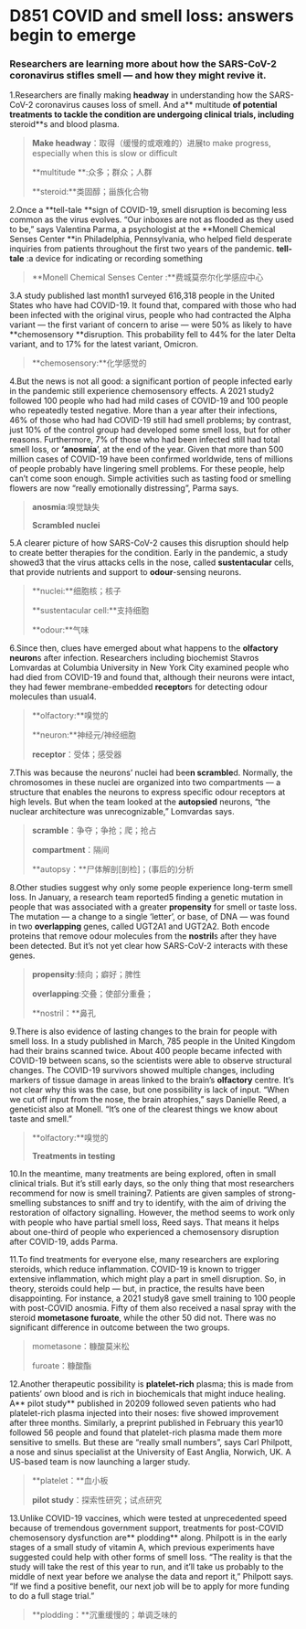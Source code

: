 # D851 COVID and smell loss: answers begin to emerge

### **Researchers are learning more about how the SARS-CoV-2 coronavirus stifles smell — and how they might revive it.**
1.Researchers are finally making **headway** in understanding how the SARS-CoV-2 coronavirus causes loss of smell. And a** multitude **of potential treatments to tackle the condition are undergoing clinical trials, including** steroid**s and blood plasma.

> **Make headway**：取得（缓慢的或艰难的）进展to make progress, especially when this is slow or difficult
 > 
> **multitude **:众多；群众；人群
 > 
> **steroid:**类固醇；甾族化合物
 > 

2.Once a **tell-tale **sign of COVID-19, smell disruption is becoming less common as the virus evolves. “Our inboxes are not as flooded as they used to be,” says Valentina Parma, a psychologist at the **Monell Chemical Senses Center **in Philadelphia, Pennsylvania, who helped field desperate inquiries from patients throughout the first two years of the pandemic.
**tell-tale** :a device for indicating or recording something

> **Monell Chemical Senses Center :**费城莫奈尔化学感应中心
 > 

3.A study published last month1 surveyed 616,318 people in the United States who have had COVID-19. It found that, compared with those who had been infected with the original virus, people who had contracted the Alpha variant — the first variant of concern to arise — were 50% as likely to have **chemosensory **disruption. This probability fell to 44% for the later Delta variant, and to 17% for the latest variant, Omicron.

> **chemosensory:**化学感觉的
 > 

4.But the news is not all good: a significant portion of people infected early in the pandemic still experience chemosensory effects. A 2021 study2 followed 100 people who had had mild cases of COVID-19 and 100 people who repeatedly tested negative. More than a year after their infections, 46% of those who had had COVID-19 still had smell problems; by contrast, just 10% of the control group had developed some smell loss, but for other reasons. Furthermore, 7% of those who had been infected still had total smell loss, or **‘anosmia**’, at the end of the year. Given that more than 500 million cases of COVID-19 have been confirmed worldwide, tens of millions of people probably have lingering smell problems.
For these people, help can’t come soon enough. Simple activities such as tasting food or smelling flowers are now “really emotionally distressing”, Parma says.

> **anosmia**:嗅觉缺失
 > 
> **Scrambled nuclei**
 > 

5.A clearer picture of how SARS-CoV-2 causes this disruption should help to create better therapies for the condition. Early in the pandemic, a study showed3 that the virus attacks cells in the nose, called **sustentacular** cells, that provide nutrients and support to **odour**-sensing neurons.

> **nuclei:**细胞核；核子
 > 
> **sustentacular cell:**支持细胞
 > 
> **odour:**气味
 > 

6.Since then, clues have emerged about what happens to the **olfactory** **neuron**s after infection. Researchers including biochemist Stavros Lomvardas at Columbia University in New York City examined people who had died from COVID-19 and found that, although their neurons were intact, they had fewer membrane-embedded **receptor**s for detecting odour molecules than usual4.

> **olfactory:**嗅觉的
 > 
> **neuron:**神经元/神经细胞
 > 
> **receptor**：受体；感受器
 > 


7.This was because the neurons’ nuclei had bee**n scramble**d. Normally, the chromosomes in these nuclei are organized into two compartments — a structure that enables the neurons to express specific odour receptors at high levels. But when the team looked at the **autopsied** neurons, “the nuclear architecture was unrecognizable,” Lomvardas says.

> **scramble**：争夺；争抢；爬；抢占
 > 
> **compartment**：隔间
 > 
> **autopsy：**尸体解剖[剖检]；(事后的)分析
 > 

8.Other studies suggest why only some people experience long-term smell loss. In January, a research team reported5 finding a genetic mutation in people that was associated with a greater **propensity** for smell or taste loss. The mutation — a change to a single ‘letter’, or base, of DNA — was found in two **overlapping** genes, called UGT2A1 and UGT2A2. Both encode proteins that remove odour molecules from the **nostril**s after they have been detected. But it’s not yet clear how SARS-CoV-2 interacts with these genes.

> **propensity**:倾向；癖好；脾性
 > 
> **overlapping**:交叠；使部分重叠；
 > 
> **nostril：**鼻孔
 > 

9.There is also evidence of lasting changes to the brain for people with smell loss. In a study published in March, 785 people in the United Kingdom had their brains scanned twice. About 400 people became infected with COVID-19 between scans, so the scientists were able to observe structural changes. The COVID-19 survivors showed multiple changes, including markers of tissue damage in areas linked to the brain’s **olfactory** centre. It’s not clear why this was the case, but one possibility is lack of input. “When we cut off input from the nose, the brain atrophies,” says Danielle Reed, a geneticist also at Monell. “It’s one of the clearest things we know about taste and smell.”

> **olfactory:**嗅觉的
 > 
> **Treatments in testing**
 > 

10.In the meantime, many treatments are being explored, often in small clinical trials. But it’s still early days, so the only thing that most researchers recommend for now is smell training7. Patients are given samples of strong-smelling substances to sniff and try to identify, with the aim of driving the restoration of olfactory signalling. However, the method seems to work only with people who have partial smell loss, Reed says. That means it helps about one-third of people who experienced a chemosensory disruption after COVID-19, adds Parma.

11.To find treatments for everyone else, many researchers are exploring steroids, which reduce inflammation. COVID-19 is known to trigger extensive inflammation, which might play a part in smell disruption. So, in theory, steroids could help — but, in practice, the results have been disappointing. For instance, a 2021 study8 gave smell training to 100 people with post-COVID anosmia. Fifty of them also received a nasal spray with the steroid **mometasone furoate**, while the other 50 did not. There was no significant difference in outcome between the two groups.

> mometasone：糠酸莫米松
 > 
> furoate：糠酸酯
 > 

12.Another therapeutic possibility is **platelet-rich** plasma; this is made from patients’ own blood and is rich in biochemicals that might induce healing. A** pilot study** published in 20209 followed seven patients who had platelet-rich plasma injected into their noses: five showed improvement after three months. Similarly, a preprint published in February this year10 followed 56 people and found that platelet-rich plasma made them more sensitive to smells. But these are “really small numbers”, says Carl Philpott, a nose and sinus specialist at the University of East Anglia, Norwich, UK. A US-based team is now launching a larger study.

> **platelet：**血小板
 > 
> **pilot study**：探索性研究；试点研究
 > 

13.Unlike COVID-19 vaccines, which were tested at unprecedented speed because of tremendous government support, treatments for post-COVID chemosensory dysfunction are** plodding** along. Philpott is in the early stages of a small study of vitamin A, which previous experiments have suggested could help with other forms of smell loss. “The reality is that the study will take the rest of this year to run, and it’ll take us probably to the middle of next year before we analyse the data and report it,” Philpott says. “If we find a positive benefit, our next job will be to apply for more funding to do a full stage trial.”

> **plodding：**沉重缓慢的；单调乏味的
 > 

